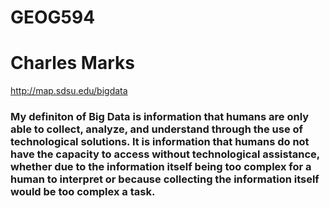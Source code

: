 # GEOG594
# Charles Marks
http://map.sdsu.edu/bigdata
### My definiton of Big Data is information that humans are only able to collect, analyze, and understand through the use of technological solutions.  It is information that humans do not have the capacity to access without technological assistance, whether due to the information itself being too complex for a human to interpret or because collecting the information itself would be too complex a task.
